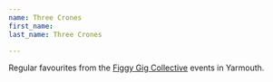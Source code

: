 ```yaml
---
name: Three Crones
first_name: 
last_name: Three Crones

---
```


Regular favourites from the [Figgy Gig Collective](https://nakedfigleafcollective.co.uk/figgy-gigs/) events in Yarmouth.
